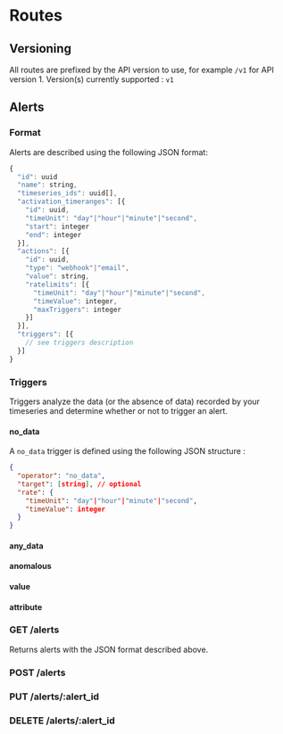 # Routes

## Versioning

All routes are prefixed by the API version to use, for example `/v1` for API version 1.
Version(s) currently supported : `v1`

## Alerts

### Format
Alerts are described using the following JSON format:
```javascript
{
  "id": uuid
  "name": string,
  "timeseries_ids": uuid[],
  "activation_timeranges": [{
    "id": uuid,
    "timeUnit": "day"|"hour"|"minute"|"second",
    "start": integer
    "end": integer
  }],
  "actions": [{
    "id": uuid,
    "type": "webhook"|"email",
    "value": string,
    "ratelimits": [{
      "timeUnit": "day"|"hour"|"minute"|"second",
      "timeValue": integer,
      "maxTriggers": integer
    }]
  }],
  "triggers": [{
    // see triggers description
  }]
}
```

### Triggers

Triggers analyze the data (or the absence of data) recorded by your timeseries and determine whether or not to trigger an alert.

#### no_data
A `no_data` trigger is defined using the following JSON structure :
```json
{
  "operator": "no_data",
  "target": [string], // optional
  "rate": {
    "timeUnit": "day"|"hour"|"minute"|"second",
    "timeValue": integer
  }
}
```

#### any_data
#### anomalous
#### value
#### attribute

### GET /alerts
Returns alerts with the JSON format described above.


### POST /alerts

### PUT /alerts/:alert_id

### DELETE /alerts/:alert_id
